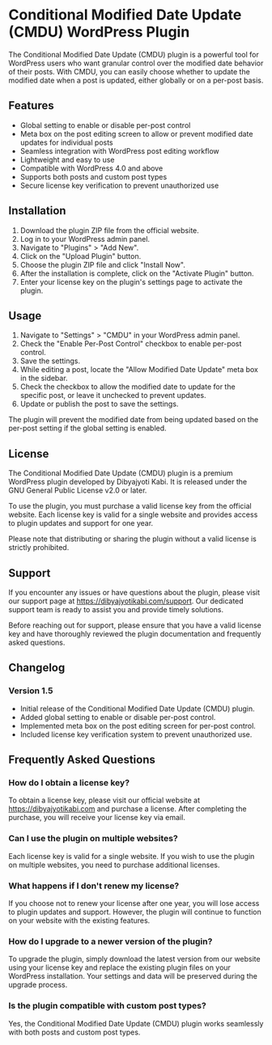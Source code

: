 # Conditional Modified Date Update (CMDU) WordPress Plugin

The Conditional Modified Date Update (CMDU) plugin is a powerful tool for WordPress users who want granular control over the modified date behavior of their posts. With CMDU, you can easily choose whether to update the modified date when a post is updated, either globally or on a per-post basis.

## Features

- Global setting to enable or disable per-post control
- Meta box on the post editing screen to allow or prevent modified date updates for individual posts
- Seamless integration with WordPress post editing workflow
- Lightweight and easy to use
- Compatible with WordPress 4.0 and above
- Supports both posts and custom post types
- Secure license key verification to prevent unauthorized use

## Installation

1. Download the plugin ZIP file from the official website.
2. Log in to your WordPress admin panel.
3. Navigate to "Plugins" > "Add New".
4. Click on the "Upload Plugin" button.
5. Choose the plugin ZIP file and click "Install Now".
6. After the installation is complete, click on the "Activate Plugin" button.
7. Enter your license key on the plugin's settings page to activate the plugin.

## Usage

1. Navigate to "Settings" > "CMDU" in your WordPress admin panel.
2. Check the "Enable Per-Post Control" checkbox to enable per-post control.
3. Save the settings.
4. While editing a post, locate the "Allow Modified Date Update" meta box in the sidebar.
5. Check the checkbox to allow the modified date to update for the specific post, or leave it unchecked to prevent updates.
6. Update or publish the post to save the settings.

The plugin will prevent the modified date from being updated based on the per-post setting if the global setting is enabled.

## License

The Conditional Modified Date Update (CMDU) plugin is a premium WordPress plugin developed by Dibyajyoti Kabi. It is released under the GNU General Public License v2.0 or later.

To use the plugin, you must purchase a valid license key from the official website. Each license key is valid for a single website and provides access to plugin updates and support for one year.

Please note that distributing or sharing the plugin without a valid license is strictly prohibited.

## Support

If you encounter any issues or have questions about the plugin, please visit our support page at https://dibyajyotikabi.com/support. Our dedicated support team is ready to assist you and provide timely solutions.

Before reaching out for support, please ensure that you have a valid license key and have thoroughly reviewed the plugin documentation and frequently asked questions.

## Changelog

### Version 1.5
- Initial release of the Conditional Modified Date Update (CMDU) plugin.
- Added global setting to enable or disable per-post control.
- Implemented meta box on the post editing screen for per-post control.
- Included license key verification system to prevent unauthorized use.

## Frequently Asked Questions

### How do I obtain a license key?
To obtain a license key, please visit our official website at https://dibyajyotikabi.com and purchase a license. After completing the purchase, you will receive your license key via email.

### Can I use the plugin on multiple websites?
Each license key is valid for a single website. If you wish to use the plugin on multiple websites, you need to purchase additional licenses.

### What happens if I don't renew my license?
If you choose not to renew your license after one year, you will lose access to plugin updates and support. However, the plugin will continue to function on your website with the existing features.

### How do I upgrade to a newer version of the plugin?
To upgrade the plugin, simply download the latest version from our website using your license key and replace the existing plugin files on your WordPress installation. Your settings and data will be preserved during the upgrade process.

### Is the plugin compatible with custom post types?
Yes, the Conditional Modified Date Update (CMDU) plugin works seamlessly with both posts and custom post types.
